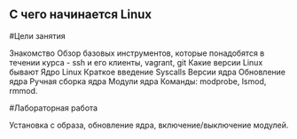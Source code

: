 ## С чего начинается Linux 
#Цели занятия

Знакомство
Обзор базовых инструментов, которые понадобятся в течении курса - ssh и его клиенты, vagrant, git
Какие версии Linux бывают
Ядро Linux
Краткое введение
Syscalls
Версии ядра
Обновление ядра
Ручная сборка ядра
Модули ядра
Команды: modprobe, lsmod, rmmod.

#Лабораторная работа

Установка с образа, обновление ядра, включение/выключение модулей.
